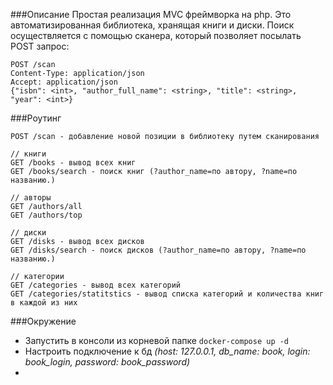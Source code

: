 ###Описание
Простая реализация MVC фреймворка на php.
Это автоматизированная библиотека, хранящая книги и диски. 
Поиск осуществляется с помощью сканера, который позволяет посылать POST запрос:
```
POST /scan
Content-Type: application/json
Accept: application/json
{"isbn": <int>, "author_full_name": <string>, "title": <string>,
"year": <int>}
```


###Роутинг
```
POST /scan - добавление новой позиции в библиотеку путем сканирования

// книги
GET /books - вывод всех книг
GET /books/search - поиск книг (?author_name=по автору, ?name=по названию.)

// авторы
GET /authors/all
GET /authors/top

// диски
GET /disks - вывод всех дисков
GET /disks/search - поиск дисков (?author_name=по автору, ?name=по названию.)

// категории
GET /categories - вывод всех категорий
GET /categories/statitstics - вывод списка категорий и количества книг в каждой из них
```



###Окружение
- Запустить в консоли из корневой папке ```docker-compose up -d```
- Настроить подключение к бд _(host: 127.0.0.1, db_name: book, login: book_login, password: book_password)_
- 